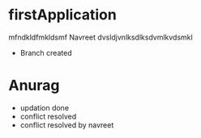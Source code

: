 # firstApplication

mfndkldfmkldsmf
  Navreet
dvsldjvnlksdlksdvmlkvdsmkl
* Branch created

# Anurag
  * updation done
  * conflict resolved
* conflict resolved by navreet



